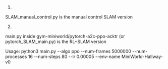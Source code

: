 1)
SLAM_manual_control.py is the manual control SLAM version

2)
main.py inside gym-miniworld/pytorch-a2c-ppo-acktr (or pytorch_SLAM_main.py) is the RL+SLAM version

Usage:
python3 main.py --algo ppo --num-frames 5000000 --num-processes 16 --num-steps 80 --lr 0.00005 --env-name MiniWorld-Hallway-v0